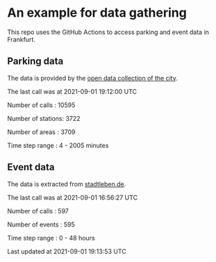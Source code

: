 # An example for data gathering

This repo uses the GitHub Actions to access parking and event data in Frankfurt.

## Parking data
The data is provided by the [open data collection of the city](https://www.offenedaten.frankfurt.de/).

The last call was at 2021-09-01 19:12:00 UTC

Number of calls   : 10595

Number of stations:  3722

Number of areas   :  3709

Time step range   :     4 -  2005 minutes


## Event data
The data is extracted from [stadtleben.de](https://stadtleben.de/frankfurt/).

The last call was at 2021-09-01 16:56:27 UTC

Number of calls   : 597

Number of events  : 595

Time step range   :   0 -  48 hours


Last updated at 2021-09-01 19:13:53 UTC
